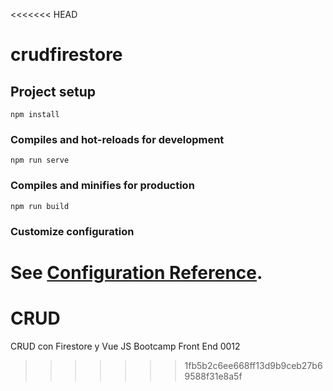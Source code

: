 <<<<<<< HEAD
# crudfirestore

## Project setup
```
npm install
```

### Compiles and hot-reloads for development
```
npm run serve
```

### Compiles and minifies for production
```
npm run build
```

### Customize configuration
See [Configuration Reference](https://cli.vuejs.org/config/).
=======
# CRUD
CRUD con Firestore y Vue JS Bootcamp Front End 0012
>>>>>>> 1fb5b2c6ee668ff13d9b9ceb27b69588f31e8a5f
